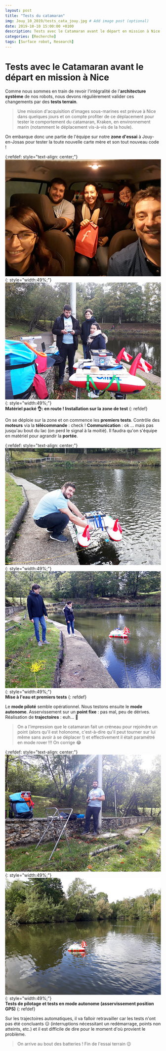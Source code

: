 ```yaml
---
layout: post
title: "Tests du catamaran"
img: Jouy_10_2019/tests_cata_jouy.jpg # Add image post (optional)
date: 2019-10-10 15:00:00 +0100
description: Tests avec le Catamaran avant le départ en mission à Nice
categories: [Recherche]
tags: [Surface robot, Research]
--- 
```



# Tests avec le Catamaran avant le départ en mission à Nice

Comme nous sommes en train de revoir l'intégralité de l'**architecture système** de nos robots, nous devons régulièrement valider ces changements par des **tests terrain**.

> Une mission d'acquisition d'images sous-marines est prévue à Nice dans quelques jours et on compte profiter de ce déplacement pour tester le comportement du catamaran, Kraken, en environnement marin (notamment le déplacement vis-à-vis de la houle).

On embarque donc une partie de l'équipe sur notre **zone d'essai** à Jouy-en-Josas pour tester la toute nouvelle carte mère et son tout nouveau code !


{:refdef: style="text-align: center;"}
![image](/assets/img/Jouy_10_2019/test_cata_01.jpg){: style="width:49%;"} ![image](/assets/img/Jouy_10_2019/test_cata_02.jpg){: style="width:49%;"}<br/>
**Matériel packé 👌: en route ! Installation sur la zone de test**
{: refdef}

On se déploie sur la zone et on commence les **premiers tests**. Contrôle des **moteurs** via la **télécommande** : check ! **Communication** : ok ... mais pas jusqu'au bout du lac (on perd le signal à la moitié). Il faudra qu'on s'équipe en matériel pour agrandir la **portée**. 


{:refdef: style="text-align: center;"}
![image](/assets/img/Jouy_10_2019/test_cata_03.jpg){: style="width:49%;"} ![image](/assets/img/Jouy_10_2019/test_cata_04.jpg){: style="width:49%;"}<br/>
**Mise à l'eau et premiers tests**
{: refdef}

Le **mode piloté** semble opérationnel. Nous testons ensuite le **mode autonome**. Asservissement sur un **point fixe** : pas mal, peu de dérives. Réalisation de **trajectoires** : euh... 🤨

> On a l'impression que le catamaran fait un créneau pour rejoindre un point (alors qu'il est holonome, c'est-à-dire qu'il peut tourner sur lui même sans avoir à se déplacer !) et effectivement il était paramétré en mode rover !!! On corrige 😂


{:refdef: style="text-align: center;"}
![image](/assets/img/Jouy_10_2019/test_cata_05.jpg){: style="width:49%;"} ![image](/assets/img/Jouy_10_2019/test_cata_06.jpg){: style="width:49%;"}<br/>
**Tests de pilotage et tests en mode autonome (asservissement position GPS)**
{: refdef}

Sur les trajectoires automatiques, il va falloir retravailler car les tests n'ont pas été concluants 😑 (interruptions nécessitant un redémarrage, points non atteints, etc.) et il est difficile de dire pour le moment d'où provient le problème. 

> On arrive au bout des batteries ! Fin de l'essai terrain 😉







